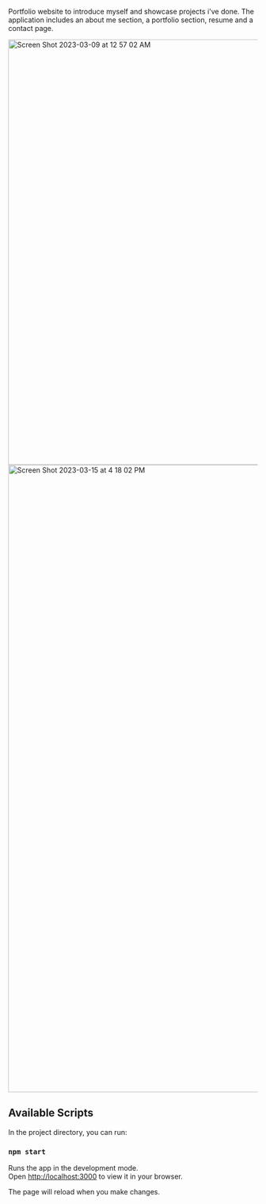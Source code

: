 
Portfolio website to introduce myself and showcase projects i've done. The application includes an about me section, a portfolio section, resume and a contact page.


<img width="857" alt="Screen Shot 2023-03-09 at 12 57 02 AM" src="https://user-images.githubusercontent.com/111482233/225648462-67546a13-fa86-4b49-9065-d45e0d259897.png">

<img width="1264" alt="Screen Shot 2023-03-15 at 4 18 02 PM" src="https://user-images.githubusercontent.com/111482233/225648540-2814efcc-cc85-45bc-a7d7-4fbb72891153.png">


## Available Scripts

In the project directory, you can run:

### `npm start`

Runs the app in the development mode.\
Open [http://localhost:3000](http://localhost:3000) to view it in your browser.

The page will reload when you make changes.

